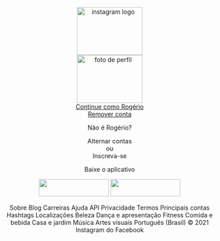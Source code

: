 <DOCTYPE html>
    <html>
        <head>
            <meta charset="UFT-8">
            <meta name="viewport" content="width=device-width, initial-scale=1.0">
    <link rel="stylesheet" href="Untitled2.css">
            <title></title>
        </head>
        <body>
        <div align="center">
                <img src="https://encrypted-tbn0.gstatic.com/images?q=tbn:ANd9GcRKo5XgOrtcaYXbgrtK6pgeyVVS7wf5bXQHUg&usqp=CAU" class="instagram-logo" alt="instagram logo" width=150 height=110>
        </div>
        <div align="center">
                <img src="https://instagram.fsdu21-1.fna.fbcdn.net/v/t51.2885-19/s150x150/139291358_861545484612909_2664491655814328073_n.jpg?tp=1&_nc_ht=instagram.fsdu21-1.fna.fbcdn.net&_nc_ohc=OEGggvoY5e8AX_xuN1R&edm=AB32dywBAAAA&ccb=7-4&oh=fe554e9d335b6d7a6faf69a927cec517&oe=60BB9107&_nc_sid=c59781" alt="foto de perfil" width=150 height=110>
        </div>
            <a href="#" class="instagram-login"><div align="center">Continue como Rogério</div></a>
                <a href="#" class="instagram-logout"><div align="center">Remover conta</div></a>
        </div>
            <div class="group">
                <p class="not-account"><div align="center">Não é Rogério?</div></p>
                <p class="not-account">
                    <span class="link-blue"><div align="center">Alternar contas</div></span>
                    <div align="center">ou</div>
                    <span class="link-blue"><div align="center">Inscreva-se</div></span>
                    <p class="get-app"><div align="center">Baixe o aplicativo</div></p>
                </p>
            </div>
            <div align="center" class="get-the-app">
        <img src="https://www.instagram.com/static/images/appstore-install-badges/badge_ios_portuguese-brazilian-pt_br.png/68006a2bb372.png" width=160 height=40>
              <img src="https://www.instagram.com/static/images/appstore-install-badges/badge_android_portuguese_brazilian-pt_BR.png/2f2a0c05b2f3.png" width=160 height=40>
              </div>
        <div class="instagram-continue">
            <div class="group">
                <div class="profile-photo">
                </div>
                <div class="download">
                    <a href="#" class="app-download"></a>
                    <a href="#" class="app-download"></a>
                </div>
            </div>
        </div>
    </div>
           <p><div align="center">Sobre
 Blog
 Carreiras
 Ajuda
 API
 Privacidade
 Termos
 Principais contas
 Hashtags
 Localizações
 Beleza
 Dança e apresentação
 Fitness
 Comida e bebida
 Casa e jardim
 Música
 Artes visuais
 Português (Brasil)
 © 2021 Instagram do Facebook</div></p>
        </body>
    </html>
